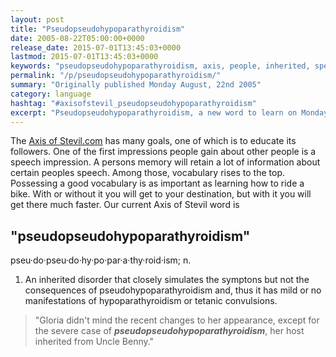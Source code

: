 ```yaml
---
layout: post
title: "Pseudopseudohypoparathyroidism"
date: 2005-08-22T05:00:00+0000
release_date: 2015-07-01T13:45:03+0000
lastmod: 2015-07-01T13:45:03+0000
keywords: "pseudopseudohypoparathyroidism, axis, people, inherited, speech"
permalink: "/p/pseudopseudohypoparathyroidism/"
summary: "Originally published Monday August, 22nd 2005"
category: language
hashtag: "#axisofstevil_pseudopseudohypoparathyroidism"
excerpt: "Pseudopseudohypoparathyroidism, a new word to learn on Monday August, 22nd 2005"
---
```


The [Axis of Stevil.com](/ "Axis of Stevil.com") has many goals, one of which is to educate its followers. One of the first impressions people gain about other people is a speech impression. A persons memory will retain a lot of information about certain peoples speech. Among those, vocabulary rises to the top. Possessing a good vocabulary is as important as learning how to ride a bike. With or without it you will get to your destination, but with it you will get there much faster. Our current Axis of Stevil word is

## "pseudopseudohypoparathyroidism" ##

pseu·do·pseu·do·hy·po·par·a·thy·roid·ism; n.

1. An inherited disorder that closely simulates the symptons but not the consequences of pseudohypoparathyroidism and, thus it has mild or no manifestations of hypoparathyroidism or tetanic convulsions.
 
> "Gloria didn't mind the recent changes to her appearance, except for the severe case of ***pseudopseudohypoparathyroidism***, her host inherited from Uncle Benny."
